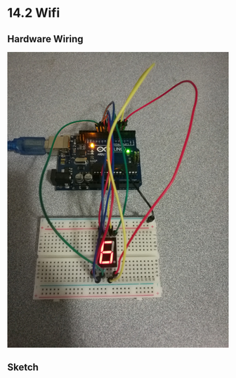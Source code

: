 # 14.2 Wifi

## Hardware Wiring
![Image](../../Examples/geek-workshop/studynotes/006_nixielightLG5011BSR.jpg)

## Sketch
